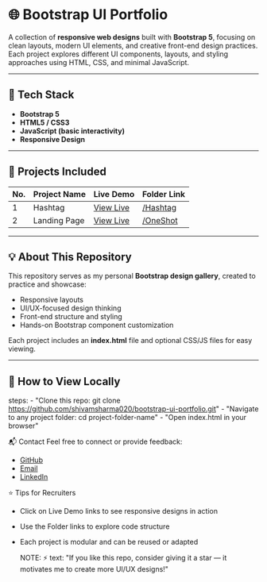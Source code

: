 # 🌐 Bootstrap UI Portfolio

A collection of **responsive web designs** built with **Bootstrap 5**, focusing on clean layouts, modern UI elements, and creative front-end design practices.  
Each project explores different UI components, layouts, and styling approaches using HTML, CSS, and minimal JavaScript.

---

## 🧰 Tech Stack
- **Bootstrap 5**
- **HTML5 / CSS3**
- **JavaScript (basic interactivity)**
- **Responsive Design**

---

## 🎨 Projects Included
| No. | Project Name | Live Demo | Folder Link |
|-----|---------------|-----------|--------------|
| 1 | Hashtag | [View Live](https://shivamsharma020.github.io/bootstrap-ui-portfolio/Hashtag/) | [/Hashtag](./hashtag) |
| 2 | Landing Page | [View Live](https://shivamsharma020.github.io/bootstrap-ui-portfolio/landing-page/) | [/OneShot](./OneShot) |


---

## 💡 About This Repository
This repository serves as my personal **Bootstrap design gallery**, created to practice and showcase:
- Responsive layouts  
- UI/UX-focused design thinking  
- Front-end structure and styling  
- Hands-on Bootstrap component customization  

Each project includes an **index.html** file and optional CSS/JS files for easy viewing.

---

## 🚀 How to View Locally
  steps:
    - "Clone this repo: git clone https://github.com/shivamsharma020/bootstrap-ui-portfolio.git"
    - "Navigate to any project folder: cd project-folder-name"
    - "Open index.html in your browser"

📬 Contact
Feel free to connect or provide feedback:
- [GitHub](https://github.com/shivamsharma020)
- [Email](mailto:shivamsharma47896@gmail.com)
- [LinkedIn](https://www.linkedin.com/in/shivamhere23)


⭐ Tips for Recruiters
- Click on Live Demo links to see responsive designs in action
- Use the Folder links to explore code structure
- Each project is modular and can be reused or adapted

  NOTE:
⚡ text: "If you like this repo, consider giving it a star — it motivates me to create more UI/UX designs!"
